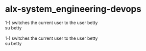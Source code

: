 # alx-system_engineering-devops

1-) switches the current user to the user betty
<br>su betty<br><br>
1-) switches the current user to the user betty
<br>su betty<br><br>
